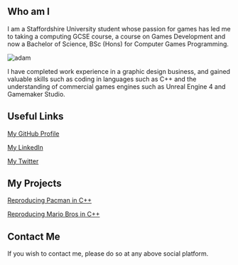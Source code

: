 ## Who am I

I am a Staffordshire University student whose passion for games has led me to taking a computing GCSE course, a course on Games Development and now a Bachelor of Science, BSc (Hons) for Computer Games Programming. 

![adam](https://user-images.githubusercontent.com/30123509/69416100-c3dd0800-0d0d-11ea-9728-0190ef00f402.jpg)

I have completed work experience in a graphic design business, and gained valuable skills such as coding in languages such as C++ and the understanding of commercial games engines such as Unreal Engine 4 and Gamemaker Studio.

## Useful Links
[My GitHub Profile](https://github.com/adammparsons)

[My LinkedIn](https://www.linkedin.com/in/adam-m-parsons/)

[My Twitter](https://twitter.com/adammparsons)

## My Projects
[Reproducing Pacman in C++](https://github.com/adammparsons/pacman)

[Reproducing Mario Bros in C++](https://github.com/adammparsons/mario)

## Contact Me

If you wish to contact me, please do so at any above social platform.
